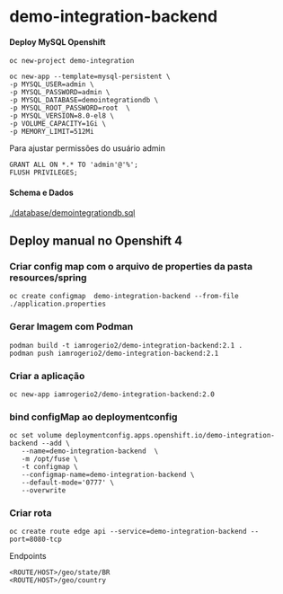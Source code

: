 # demo-integration-backend

#### Deploy MySQL Openshift

```
oc new-project demo-integration

oc new-app --template=mysql-persistent \
-p MYSQL_USER=admin \
-p MYSQL_PASSWORD=admin \
-p MYSQL_DATABASE=demointegrationdb \
-p MYSQL_ROOT_PASSWORD=root  \
-p MYSQL_VERSION=8.0-el8 \
-p VOLUME_CAPACITY=1Gi \
-p MEMORY_LIMIT=512Mi
```

Para ajustar permissões do usuário admin

```
GRANT ALL ON *.* TO 'admin'@'%';
FLUSH PRIVILEGES;

```

#### Schema e Dados

[./database/demointegrationdb.sql](./database/demointegrationdb.sql)


## Deploy manual no Openshift 4

### Criar config map com o arquivo de properties da pasta resources/spring

```
oc create configmap  demo-integration-backend --from-file ./application.properties 
```
### Gerar Imagem com Podman

```
podman build -t iamrogerio2/demo-integration-backend:2.1 .
podman push iamrogerio2/demo-integration-backend:2.1 
```


### Criar a aplicação
```
oc new-app iamrogerio2/demo-integration-backend:2.0

```

### bind configMap ao deploymentconfig

```
oc set volume deploymentconfig.apps.openshift.io/demo-integration-backend --add \
   --name=demo-integration-backend  \
   -m /opt/fuse \
   -t configmap \
   --configmap-name=demo-integration-backend \
   --default-mode='0777' \
   --overwrite
```

### Criar rota
```
oc create route edge api --service=demo-integration-backend --port=8080-tcp
```

Endpoints

```
<ROUTE/HOST>/geo/state/BR
<ROUTE/HOST>/geo/country
```